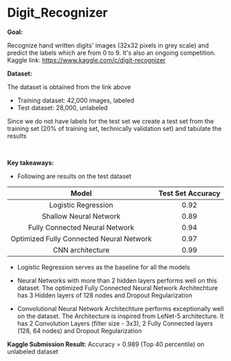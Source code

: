 # Digit_Recognizer
 

**Goal:** <br>

Recognize hand written digits' images (32x32 pixels in grey scale) and predict the labels which are from 0 to 9. 
It's also an ongoing competition. <br> 
Kaggle link: https://www.kaggle.com/c/digit-recognizer

**Dataset:** <br>

The dataset is obtained from the link above <br>
- Training dataset: 42,000 images, labeled 
- Test dataset: 28,000, unlabeled

Since we do not have labels for the test set we create a test set from the training set (20% of training set, technically validation set) and tabulate the results

<br>
    
**Key takeaways:** <br>

- Following are results on the test dataset 

| Model | Test Set Accuracy |
| :-: | :-: |
| Logistic Regression | 0.92 |
| Shallow Neural Network | 0.89 | 
| Fully Connected Neural Network  | 0.94 |
| Optimized Fully Connected Neural Network | 0.97 | 
| CNN architecture | 0.99|

- Logistic Regression serves as the baseline for all the models


- Neural Networks with more than 2 hidden layers performs well on this dataset. The optimized Fully Connected Neural Network Architechture has 3 Hidden layers of 128 nodes and Dropout Regularization


- Convolutional Neural Network Architechture performs exceptionally well on the dataset. The Architecture is inspired from LeNet-5 architecture. It has 2 Convolution Layers (filter size - 3x3), 2 Fully Connected layers (128, 64 nodes) and Dropout Regularization <br>

**Kaggle Submission Result:** Accuracy = 0.989 (Top 40 percentile) on unlabeled dataset

